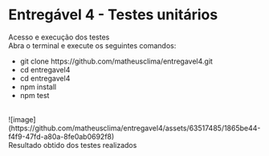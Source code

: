 # Entregável 4 - Testes unitários<br>
Acesso e execução dos testes <br>
Abra o terminal e execute os seguintes comandos: <br>
<ul>
  <li>
    git clone https://github.com/matheusclima/entregavel4.git
  </li>
  <li>
    cd entregavel4
  </li>
  <li>
    cd entregavel4
  </li>
  <li>
    npm install
  </li>
  <li>
    npm test
  </li>
</ul>
<br>
![image](https://github.com/matheusclima/entregavel4/assets/63517485/1865be44-f4f9-47fd-a80a-8fe0ab0692f8)<br>
Resultado obtido dos testes realizados


